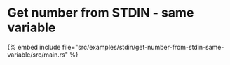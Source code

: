 # Get number from STDIN - same variable

{% embed include file="src/examples/stdin/get-number-from-stdin-same-variable/src/main.rs" %}


